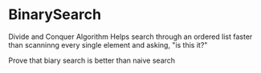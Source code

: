 # BinarySearch

Divide and Conquer Algorithm
Helps search through an ordered list faster than scanninng every single element and asking,
"is this it?"

Prove that biary search is better than naive search